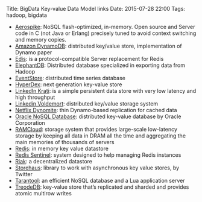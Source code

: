 Title: BigData Key-value Data Model links
Date: 2015-07-28 22:00
Tags: hadoop, bigdata

- [Aerospike](http://www.aerospike.com/): NoSQL flash-optimized, in-memory. Open source and Server code in C (not Java or Erlang) precisely tuned to avoid context switching and memory copies.
- [Amazon DynamoDB](http://aws.amazon.com/dynamodb/): distributed key/value store, implementation of Dynamo paper
- [Edis](http://inaka.github.io/edis/): is a protocol-compatible Server replacement for Redis
- [ElephantDB](https://github.com/nathanmarz/elephantdb): Distributed database specialized in exporting data from Hadoop
- [EventStore](http://geteventstore.com): distributed time series database
- [HyperDex](http://hyperdex.org/): next generation key-value store
- [LinkedIn Krati](https://github.com/linkedin-sna/sna-page/tree/master/krati): is a simple persistent data store with very low latency and high throughput
- [Linkedin Voldemort](http://www.project-voldemort.com/voldemort/): distributed key/value storage system
- [Netflix Dynomite](http://techblog.netflix.com/2014/03/netflixoss-season-2-episode-1.html): thin Dynamo-based replication for cached data
- [Oracle NoSQL Database](http://www.oracle.com/technetwork/database/database-technologies/nosqldb/overview/index.html): distributed key-value database by Oracle Corporation
- [RAMCloud](https://ramcloud.atlassian.net/wiki/display/RAM/RAMCloud): storage system that provides large-scale low-latency storage by keeping all data in DRAM all the time and aggregating the main memories of thousands of servers
- [Redis](http://redis.io): in memory key value datastore
- [Redis Sentinel](http://redis.io/topics/sentinel): system designed to help managing Redis instances
- [Riak](https://github.com/basho/riak): a decentralized datastore
- [Storehaus](https://github.com/twitter/storehaus): library to work with asynchronous key value stores, by Twitter
- [Tarantool](https://github.com/tarantool/tarantool): an efficient NoSQL database and a Lua application server
- [TreodeDB](https://github.com/Treode/store): key-value store that&#8217;s replicated and sharded and provides atomic multirow writes


